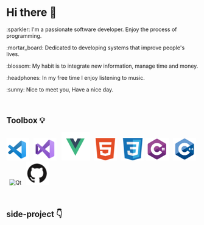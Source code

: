 # Hi there 👋
<p>:sparkler: I'm a passionate software developer. Enjoy the process of programming.</p>
<p>:mortar_board: Dedicated to developing systems that improve people's lives.</p>
<p>:blossom: My habit is to integrate new information, manage time and money.</p>
<p>:headphones: In my free time I enjoy listening to music.</p>
<p>:sunny: Nice to meet you, Have a nice day.</p>

<!--
**immamy/immamy** is a ✨ _special_ ✨ repository because its `README.md` (this file) appears on your GitHub profile.

Here are some ideas to get you started:

- 🔭 I’m currently working on ...
- 🌱 I’m currently learning ...
- 👯 I’m looking to collaborate on ...
- 🤔 I’m looking for help with ...
- 💬 Ask me about ...
- 📫 How to reach me: ...
- 😄 Pronouns: ...
- ⚡ Fun fact: ...
-->
  
<br>

## Toolbox :bulb:

<img  src="https://github.com/immamy/immamy/blob/main/tool/vscode.png" alt="vscode" width="60" height="60"/> &nbsp;
<img  src="https://github.com/immamy/immamy/blob/main/tool/Visual Studio.png" alt="Visual Studio" width="60" height="60"/> &nbsp;
<img  src="https://github.com/immamy/immamy/blob/main/tool/vue.png" alt="Vue" width="75" height="75"/> &nbsp;
<img  src="https://raw.githubusercontent.com/devicons/devicon/1119b9f84c0290e0f0b38982099a2bd027a48bf1/icons/html5/html5-plain.svg" alt="HTML5" width="60" height="60"/> &nbsp;
<img  src="https://raw.githubusercontent.com/devicons/devicon/1119b9f84c0290e0f0b38982099a2bd027a48bf1/icons/css3/css3-original.svg" alt="CSS3" width="60" height="60"/>
<img  src="https://github.com/immamy/immamy/blob/main/tool/c-sharp.png" alt="c-sharp" width="60" height="60"/> &nbsp;
<img  src="https://github.com/immamy/immamy/blob/main/tool/c++.png" alt="c++" width="60" height="60"/> &nbsp;
<img  src="https://github.com/immamy/home/blob/main/tool/Qt.png" alt="Qt" width="60" height="60"/> &nbsp;
<img  src="https://github.com/immamy/immamy/blob/main/tool/Github.png" alt="Github" width="60" height="60"/> &nbsp;

<br>

## side-project :point_down:
